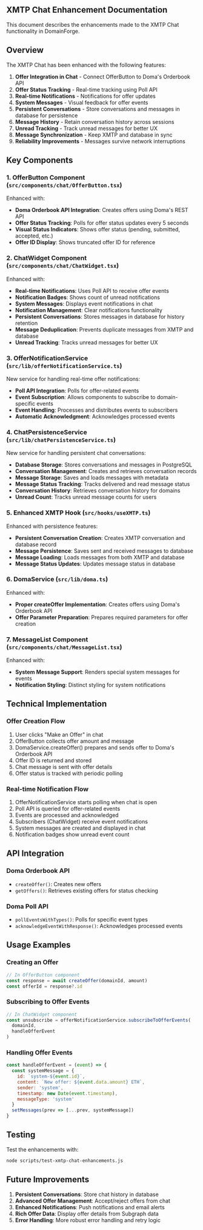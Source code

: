 ## XMTP Chat Enhancement Documentation

This document describes the enhancements made to the XMTP Chat functionality in DomainForge.

## Overview

The XMTP Chat has been enhanced with the following features:
1. **Offer Integration in Chat** - Connect OfferButton to Doma's Orderbook API
2. **Offer Status Tracking** - Real-time tracking using Poll API
3. **Real-time Notifications** - Notifications for offer updates
4. **System Messages** - Visual feedback for offer events
5. **Persistent Conversations** - Store conversations and messages in database for persistence
6. **Message History** - Retain conversation history across sessions
7. **Unread Tracking** - Track unread messages for better UX
8. **Message Synchronization** - Keep XMTP and database in sync
9. **Reliability Improvements** - Messages survive network interruptions

## Key Components

### 1. OfferButton Component (`src/components/chat/OfferButton.tsx`)

Enhanced with:
- **Doma Orderbook API Integration**: Creates offers using Doma's REST API
- **Offer Status Tracking**: Polls for offer status updates every 5 seconds
- **Visual Status Indicators**: Shows offer status (pending, submitted, accepted, etc.)
- **Offer ID Display**: Shows truncated offer ID for reference

### 2. ChatWidget Component (`src/components/chat/ChatWidget.tsx`)

Enhanced with:
- **Real-time Notifications**: Uses Poll API to receive offer events
- **Notification Badges**: Shows count of unread notifications
- **System Messages**: Displays event notifications in chat
- **Notification Management**: Clear notifications functionality
- **Persistent Conversations**: Stores messages in database for history retention
- **Message Deduplication**: Prevents duplicate messages from XMTP and database
- **Unread Tracking**: Tracks unread messages for better UX

### 3. OfferNotificationService (`src/lib/offerNotificationService.ts`)

New service for handling real-time offer notifications:
- **Poll API Integration**: Polls for offer-related events
- **Event Subscription**: Allows components to subscribe to domain-specific events
- **Event Handling**: Processes and distributes events to subscribers
- **Automatic Acknowledgment**: Acknowledges processed events

### 4. ChatPersistenceService (`src/lib/chatPersistenceService.ts`)

New service for handling persistent chat conversations:
- **Database Storage**: Stores conversations and messages in PostgreSQL
- **Conversation Management**: Creates and retrieves conversation records
- **Message Storage**: Saves and loads messages with metadata
- **Message Status Tracking**: Tracks delivered and read message status
- **Conversation History**: Retrieves conversation history for domains
- **Unread Count**: Tracks unread message counts for users

### 5. Enhanced XMTP Hook (`src/hooks/useXMTP.ts`)

Enhanced with persistence features:
- **Persistent Conversation Creation**: Creates XMTP conversation and database record
- **Message Persistence**: Saves sent and received messages to database
- **Message Loading**: Loads messages from both XMTP and database
- **Message Status Updates**: Updates message status in database

### 6. DomaService (`src/lib/doma.ts`)

Enhanced with:
- **Proper createOffer Implementation**: Creates offers using Doma's Orderbook API
- **Offer Parameter Preparation**: Prepares required parameters for offer creation

### 7. MessageList Component (`src/components/chat/MessageList.tsx`)

Enhanced with:
- **System Message Support**: Renders special system messages for events
- **Notification Styling**: Distinct styling for system notifications

## Technical Implementation

### Offer Creation Flow

1. User clicks "Make an Offer" in chat
2. OfferButton collects offer amount and message
3. DomaService.createOffer() prepares and sends offer to Doma's Orderbook API
4. Offer ID is returned and stored
5. Chat message is sent with offer details
6. Offer status is tracked with periodic polling

### Real-time Notification Flow

1. OfferNotificationService starts polling when chat is open
2. Poll API is queried for offer-related events
3. Events are processed and acknowledged
4. Subscribers (ChatWidget) receive event notifications
5. System messages are created and displayed in chat
6. Notification badges show unread event count

## API Integration

### Doma Orderbook API
- `createOffer()`: Creates new offers
- `getOffers()`: Retrieves existing offers for status checking

### Doma Poll API
- `pollEventsWithTypes()`: Polls for specific event types
- `acknowledgeEventWithResponse()`: Acknowledges processed events

## Usage Examples

### Creating an Offer
```javascript
// In OfferButton component
const response = await createOffer(domainId, amount)
const offerId = response?.id
```

### Subscribing to Offer Events
```javascript
// In ChatWidget component
const unsubscribe = offerNotificationService.subscribeToOfferEvents(
  domainId,
  handleOfferEvent
)
```

### Handling Offer Events
```javascript
const handleOfferEvent = (event) => {
  const systemMessage = {
    id: `system-${event.id}`,
    content: `New offer: ${event.data.amount} ETH`,
    sender: 'system',
    timestamp: new Date(event.timestamp),
    messageType: 'system'
  }
  setMessages(prev => [...prev, systemMessage])
}
```

## Testing

Test the enhancements with:
```bash
node scripts/test-xmtp-chat-enhancements.js
```

## Future Improvements

1. **Persistent Conversations**: Store chat history in database
2. **Advanced Offer Management**: Accept/reject offers from chat
3. **Enhanced Notifications**: Push notifications and email alerts
4. **Rich Offer Data**: Display offer details from Subgraph data
5. **Error Handling**: More robust error handling and retry logic